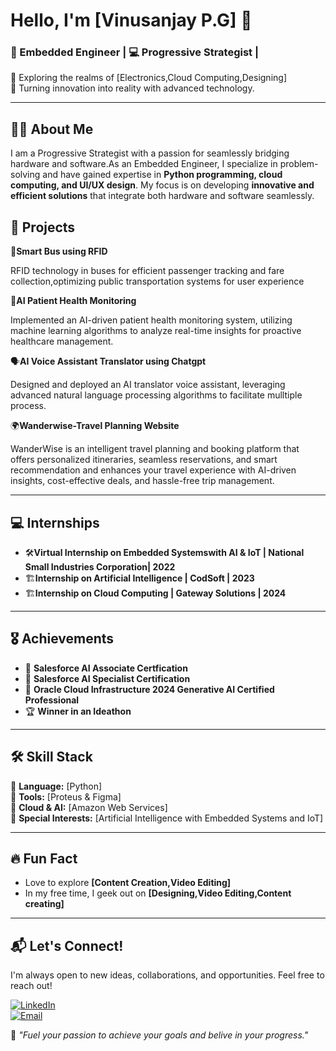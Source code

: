 # Hello, I'm [Vinusanjay P.G] 👋  

### 🔌 Embedded Engineer | 💻 Progressive Strategist |   

🚀 Exploring the realms of [Electronics,Cloud Computing,Designing]  
🎯 Turning innovation into reality with advanced technology. 

---

## 👩‍💻 About Me  
I am a Progressive Strategist with a passion for seamlessly bridging hardware and software.As an Embedded Engineer, I specialize in problem-solving and have gained expertise in **Python programming, cloud computing, and UI/UX design**. My focus is on developing **innovative and efficient solutions** that integrate both hardware and software seamlessly.  

## 🔧 Projects
🚌**Smart Bus using RFID** 

RFID technology in buses for efficient passenger tracking and fare collection,optimizing
public transportation systems for user experience

💊**AI Patient Health Monitoring** 

Implemented an AI-driven patient health monitoring system, utilizing machine learning algorithms to
analyze real-time insights for proactive healthcare management.

🗣️**AI Voice Assistant Translator using Chatgpt**

Designed and deployed an AI translator voice assistant, leveraging advanced natural language
processing algorithms to facilitate mulltiple process.

🌍**Wanderwise-Travel Planning Website**

WanderWise is an intelligent travel planning and booking platform that offers personalized itineraries, seamless reservations, and smart recommendation and enhances your travel experience with AI-driven insights, cost-effective deals, and hassle-free trip management.

---
## 💻 Internships

- 🛠️**Virtual Internship on Embedded Systemswith AI & IoT |
National Small Industries Corporation| 2022**
- 🏗️**Internship on Artificial Intelligence | CodSoft | 2023**
- 🏗️**Internship on Cloud Computing | Gateway Solutions | 2024**

---

## 🎖 Achievements  
- 🏅 **Salesforce AI Associate Certfication**  
- 🏅 **Salesforce AI Specialist Certification** 
- 🏅 **Oracle Cloud Infrastructure 2024 Generative AI Certified Professional**
- 🏆 **Winner in an Ideathon**

---

## 🛠 Skill Stack  
🔹 **Language:** [Python]  
🔹 **Tools:** [Proteus & Figma]  
🔹 **Cloud & AI:** [Amazon Web Services]  
🔹 **Special Interests:** [Artificial Intelligence with Embedded Systems and IoT]

---

## 🔥 Fun Fact 

- Love to explore **[Content Creation,Video Editing]**  
- In my free time, I geek out on **[Designing,Video Editing,Content creating]**  

---

## 📬 Let's Connect!  
I'm always open to new ideas, collaborations, and opportunities. Feel free to reach out!  

[![LinkedIn](https://img.shields.io/badge/LinkedIn-Connect-blue?style=flat&logo=linkedin)](https://www.linkedin.com/in/vinusanjay-sns/)  
[![Email](https://img.shields.io/badge/Email-Contact-red?style=flat&logo=gmail)](mailto:vinusanjay1821@gmail.com)  

🌟 *"Fuel your passion to achieve your goals and belive in your progress."*  
